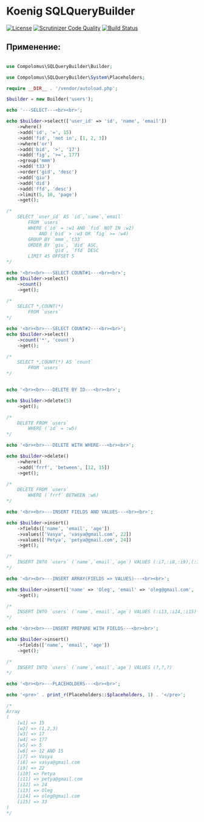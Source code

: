 # Koenig SQLQueryBuilder

[![License](https://img.shields.io/badge/license-GPL%20v.3-blue.svg?style=plastic)](https://www.gnu.org/licenses/gpl-3.0-standalone.html)
[![Scrutinizer Code Quality](https://scrutinizer-ci.com/g/Compolomus/SQLQueryBuilder/badges/quality-score.png?b=master)](https://scrutinizer-ci.com/g/Compolomus/SQLQueryBuilder/?branch=master)
[![Build Status](https://scrutinizer-ci.com/g/Compolomus/SQLQueryBuilder/badges/build.png?b=master)](https://scrutinizer-ci.com/g/Compolomus/SQLQueryBuilder/build-status/master)

## Применение:

```php

use Compolomus\SQLQueryBuilder\Builder;

use Compolomus\SQLQueryBuilder\System\Placeholders;

require __DIR__ . '/vendor/autoload.php';

$builder = new Builder('users');

echo '---SELECT---<br><br>';

echo $builder->select(['user_id' => 'id', 'name', 'email'])
    ->where()
    ->add('id', '=', 15)
    ->add('fid', 'not in', [1, 2, 3])
    ->where('or')
    ->add('bid', '>', '17')
    ->add('fig', '>=', 177)
    ->group('mmm')
    ->add('t33')
    ->order('gid', 'desc')
    ->add('giu')
    ->add('did')
    ->add('ffd', 'desc')
    ->limit(5, 10, 'page')
    ->get();

/*
    SELECT `user_id` AS `id`,`name`,`email`
        FROM `users`
        WHERE (`id` = :w1 AND `fid` NOT IN :w2)
            AND (`bid` > :w3 OR `fig` >= :w4)
        GROUP BY `mmm`,`t33`
        ORDER BY `giu`, `did` ASC,
                 `gid`, `ffd` DESC
        LIMIT 45 OFFSET 5
*/

echo '<br><br>---SELECT COUNT#1---<br><br>';
echo $builder->select()
    ->count()
    ->get();

/*
    SELECT *,COUNT(*)
        FROM `users`
*/

echo '<br><br>---SELECT COUNT#2---<br><br>';
echo $builder->select()
    ->count('*', 'count')
    ->get();

/*
    SELECT *,COUNT(*) AS `count`
        FROM `users`
*/


echo '<br><br>---DELETE BY ID---<br><br>';

echo $builder->delete(5)
    ->get();

/*
    DELETE FROM `users`
        WHERE (`id` = :w5)
*/

echo '<br><br>---DELETE WITH WHERE---<br><br>';

echo $builder->delete()
    ->where()
    ->add('frrf', 'between', [12, 15])
    ->get();

/*
    DELETE FROM `users`
        WHERE (`frrf` BETWEEN :w6)
*/

echo '<br><br>---INSERT FIELDS AND VALUES---<br><br>';

echo $builder->insert()
    ->fields(['name', 'email', 'age'])
    ->values(['Vasya', 'vasya@gmail.com', 22])
    ->values(['Petya', 'petya@gmail.com', 24])
    ->get();

/*
    INSERT INTO `users` (`name`,`email`,`age`) VALUES (:i7,:i8,:i9),(:i10,:i11,:i12)
*/

echo '<br><br>---INSERT ARRAY(FIELDS => VALUES)---<br><br>';

echo $builder->insert(['name' => 'Oleg', 'email' => 'oleg@gmail.com', 'age' => 33])
    ->get();

/*
    INSERT INTO `users` (`name`,`email`,`age`) VALUES (:i13,:i14,:i15)
*/

echo '<br><br>---INSERT PREPARE WITH FIELDS---<br><br>';

echo $builder->insert()
    ->fields(['name', 'email', 'age'])
    ->get();

/*
    INSERT INTO `users` (`name`,`email`,`age`) VALUES (?,?,?)
*/

echo '<br><br>---PLACEHOLDERS---<br><br>';

echo '<pre>' . print_r(Placeholders::$placeholders, 1) . '</pre>';

/*
Array
(
    [w1] => 15
    [w2] => (1,2,3)
    [w3] => 17
    [w4] => 177
    [w5] => 5
    [w6] => 12 AND 15
    [i7] => Vasya
    [i8] => vasya@gmail.com
    [i9] => 22
    [i10] => Petya
    [i11] => petya@gmail.com
    [i12] => 24
    [i13] => Oleg
    [i14] => oleg@gmail.com
    [i15] => 33
)
*/

```

